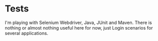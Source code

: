 # Tests
I'm playing with Selenium Webdriver, Java, JUnit and Maven.
There is nothing or almost nothing useful here for now, just Login scenarios for several applications.
